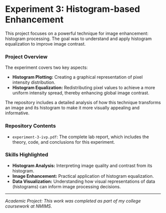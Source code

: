 # Experiment 3: Histogram-based Enhancement

This project focuses on a powerful technique for image enhancement: histogram processing. The goal was to understand and apply histogram equalization to improve image contrast.

### **Project Overview**
The experiment covers two key aspects:
- **Histogram Plotting:** Creating a graphical representation of pixel intensity distribution.
- **Histogram Equalization:** Redistributing pixel values to achieve a more uniform intensity spread, thereby enhancing global image contrast.

The repository includes a detailed analysis of how this technique transforms an image and its histogram to make it more visually appealing and informative.

### **Repository Contents**
- `experiment-3-ivp.pdf`: The complete lab report, which includes the theory, code, and conclusions for this experiment.

### **Skills Highlighted**
- **Histogram Analysis:** Interpreting image quality and contrast from its histogram.
- **Image Enhancement:** Practical application of histogram equalization.
- **Data Visualization:** Understanding how visual representations of data (histograms) can inform image processing decisions.

---
*Academic Project: This work was completed as part of my college coursework at NMIMS.*
